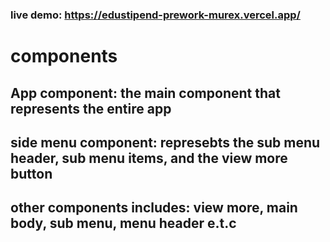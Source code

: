 ### live demo: https://edustipend-prework-murex.vercel.app/
# components
## App component: the main component that represents the entire app
## side menu component: represebts the sub menu header, sub menu items, and the view more button
## other components includes: view more, main body, sub menu, menu header e.t.c
